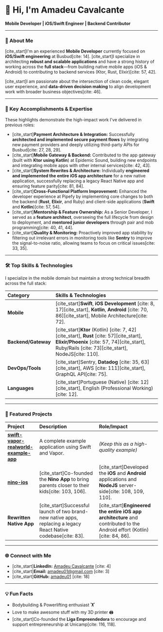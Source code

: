 # 👋 Hi, I'm Amadeu Cavalcante

**Mobile Developer | iOS/Swift Engineer | Backend Contributor**

---

### 🚀 About Me

[cite_start]I'm an experienced **Mobile Developer** currently focused on **iOS/Swift engineering** at Busbud[cite: 14]. [cite_start]I specialize in architecting **robust and scalable applications** and have a strong history of working across the **full stack**—from building native mobile apps (iOS & Android) to contributing to backend services (Ktor, Rust, Elixir)[cite: 57, 42].

[cite_start]I am passionate about the intersection of clean code, elegant user experience, and **data-driven decision making** to align development work with broader business objectives[cite: 46].

---

### 🎯 Key Accomplishments & Expertise

These highlights demonstrate the high-impact work I've delivered in previous roles:

* [cite_start]**Payment Architecture & Integration:** Successfully **architected and implemented secure payment flows** by integrating new payment providers and deeply utilizing third-party APIs for Busbud[cite: 27, 28, 29].
* [cite_start]**Mobile Gateway & Backend:** Contributed to the app gateway (built with **Ktor using Kotlin**) at Epidemic Sound, building new endpoints and integrating mobile apps with other internal services[cite: 42, 43].
* [cite_start]**System Rewrites & Architecture:** Individually **engineered and implemented the entire iOS app architecture** for a new native application, successfully replacing a legacy React Native app and ensuring feature parity[cite: 81, 84].
* [cite_start]**Cross-Functional Platform Improvement:** Enhanced the developer experience at Pipefy by implementing core changes to both the backend (**Rust**, **Elixir**, and Ruby) and client-side applications (**Swift** and **Kotlin**)[cite: 57, 54].
* [cite_start]**Mentorship & Feature Ownership:** As a Senior Developer, I served as a **feature architect**, overseeing the full lifecycle from design to deployment, and **mentored junior developers** through pair and mob programming[cite: 40, 41, 44].
* [cite_start]**Quality & Monitoring:** Proactively improved app stability by filtering out irrelevant errors in monitoring tools like **Sentry** to improve the signal-to-noise ratio, allowing teams to focus on critical issues[cite: 33, 35].

---

### 🛠️ Top Skills & Technologies

I specialize in the mobile domain but maintain a strong technical breadth across the full stack:

| Category | Skills & Technologies |
| :--- | :--- |
| **Mobile** | [cite_start]**Swift**, **iOS Development** [cite: 8, 17][cite_start], **Kotlin**, **Android** [cite: 70, 86][cite_start], Mobile Architecture[cite: 72]. |
| **Backend/Gateway** | [cite_start]**Ktor** (Kotlin) [cite: 7, 42][cite_start], **Rust** [cite: 57][cite_start], **Elixir/Phoenix** [cite: 57, 74][cite_start], Ruby/Rails [cite: 73][cite_start], NodeJS[cite: 110]. |
| **DevOps/Tools** | [cite_start]Sentry, **Datadog** [cite: 35, 63][cite_start], AWS [cite: 111][cite_start], GraphQL API[cite: 75]. |
| **Languages** | [cite_start]Portuguese (Native) [cite: 12][cite_start], English (Professional Working)[cite: 12]. |

---

### 🌟 Featured Projects

| Project | Description | Role/Impact |
| :--- | :--- | :--- |
| **[swift-vapor-realworld-example-app](https://github.com/amadeu01/swift-vapor-realworld-example-app)** | A complete example application using Swift and Vapor. | *(Keep this as a high-quality example)* |
| **[nino-ios](https://github.com/amadeu01/nino-ios)** | [cite_start]Co-founded the **Nino App** to bring parents closer to their kids[cite: 103, 106]. | [cite_start]Developed the **iOS** and **Android** applications and **NodeJS** server-side[cite: 108, 109, 110]. |
| **Rewritten Native App** | [cite_start]Successful launch of two brand-new native apps, replacing a legacy React Native codebase[cite: 83]. | [cite_start]**Engineered the entire iOS app architecture** and contributed to the Android effort (Kotlin)[cite: 84, 86]. |

---

### 🌐 Connect with Me

- [cite_start]**LinkedIn:** [Amadeu Cavalcante](https://www.linkedin.com/in/amadeu01/) [cite: 4]
- [cite_start]**Email:** amadeu01@gmail.com [cite: 3]
- [cite_start]**GitHub:** [amadeu01](https://github.com/amadeu01) [cite: 18]

---

### 💡 Fun Facts

- Bodybuilding & Powerlifting enthusiast 🏋️
- Love to make awesome stuff with my 3D printer 🖨️
- [cite_start]Co-founded the **Liga Empreendedora** to encourage and support entrepreneurship at Unicamp[cite: 116, 118].
